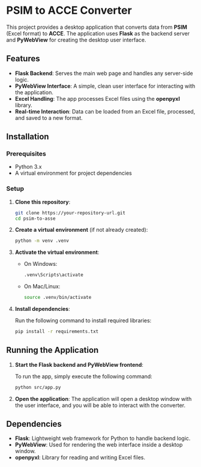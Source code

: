 
# PSIM to AССE Converter

This project provides a desktop application that converts data from **PSIM** (Excel format) to **ACCE**. The application uses **Flask** as the backend server and **PyWebView** for creating the desktop user interface.

## Features

- **Flask Backend**: Serves the main web page and handles any server-side logic.
- **PyWebView Interface**: A simple, clean user interface for interacting with the application.
- **Excel Handling**: The app processes Excel files using the **openpyxl** library.
- **Real-time Interaction**: Data can be loaded from an Excel file, processed, and saved to a new format.

## Installation

### Prerequisites

- Python 3.x
- A virtual environment for project dependencies

### Setup

1. **Clone this repository**:

    ```bash
    git clone https://your-repository-url.git
    cd psim-to-asse
    ```

2. **Create a virtual environment** (if not already created):

    ```bash
    python -m venv .venv
    ```

3. **Activate the virtual environment**:

    - On Windows:
      ```bash
      .venv\Scripts\activate
      ```
    - On Mac/Linux:
      ```bash
      source .venv/bin/activate
      ```

4. **Install dependencies**:

    Run the following command to install required libraries:

    ```bash
    pip install -r requirements.txt
    ```

## Running the Application

1. **Start the Flask backend and PyWebView frontend**:

    To run the app, simply execute the following command:

    ```bash
    python src/app.py
    ```

2. **Open the application**:
   The application will open a desktop window with the user interface, and you will be able to interact with the converter.

## Dependencies

- **Flask**: Lightweight web framework for Python to handle backend logic.
- **PyWebView**: Used for rendering the web interface inside a desktop window.
- **openpyxl**: Library for reading and writing Excel files.
